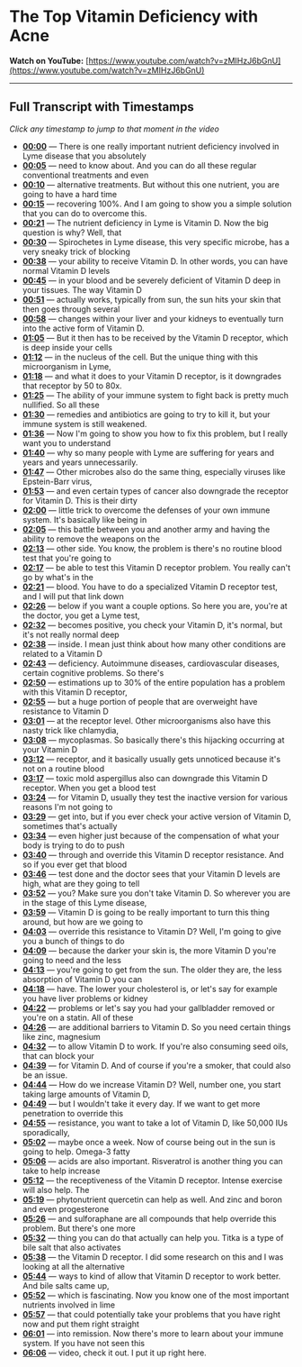 # The Top Vitamin Deficiency with Acne

**Watch on YouTube:** [https://www.youtube.com/watch?v=zMIHzJ6bGnU](https://www.youtube.com/watch?v=zMIHzJ6bGnU)

---

## Full Transcript with Timestamps

*Click any timestamp to jump to that moment in the video*

- **[00:00](https://www.youtube.com/watch?v=zMIHzJ6bGnU&t=0s)** — There is one really important nutrient deficiency involved in Lyme disease that you absolutely
- **[00:05](https://www.youtube.com/watch?v=zMIHzJ6bGnU&t=5s)** — need to know about. And you can do all these regular conventional treatments and even
- **[00:10](https://www.youtube.com/watch?v=zMIHzJ6bGnU&t=10s)** — alternative treatments. But without this one nutrient, you are going to have a hard time
- **[00:15](https://www.youtube.com/watch?v=zMIHzJ6bGnU&t=15s)** — recovering 100%. And I am going to show you a simple solution that you can do to overcome this.
- **[00:21](https://www.youtube.com/watch?v=zMIHzJ6bGnU&t=21s)** — The nutrient deficiency in Lyme is Vitamin D. Now the big question is why? Well, that
- **[00:30](https://www.youtube.com/watch?v=zMIHzJ6bGnU&t=30s)** — Spirochetes in Lyme disease, this very specific microbe, has a very sneaky trick of blocking
- **[00:38](https://www.youtube.com/watch?v=zMIHzJ6bGnU&t=38s)** — your ability to receive Vitamin D. In other words, you can have normal Vitamin D levels
- **[00:45](https://www.youtube.com/watch?v=zMIHzJ6bGnU&t=45s)** — in your blood and be severely deficient of Vitamin D deep in your tissues. The way Vitamin D
- **[00:51](https://www.youtube.com/watch?v=zMIHzJ6bGnU&t=51s)** — actually works, typically from sun, the sun hits your skin that then goes through several
- **[00:58](https://www.youtube.com/watch?v=zMIHzJ6bGnU&t=58s)** — changes within your liver and your kidneys to eventually turn into the active form of Vitamin D.
- **[01:05](https://www.youtube.com/watch?v=zMIHzJ6bGnU&t=65s)** — But it then has to be received by the Vitamin D receptor, which is deep inside your cells
- **[01:12](https://www.youtube.com/watch?v=zMIHzJ6bGnU&t=72s)** — in the nucleus of the cell. But the unique thing with this microorganism in Lyme,
- **[01:18](https://www.youtube.com/watch?v=zMIHzJ6bGnU&t=78s)** — and what it does to your Vitamin D receptor, is it downgrades that receptor by 50 to 80x.
- **[01:25](https://www.youtube.com/watch?v=zMIHzJ6bGnU&t=85s)** — The ability of your immune system to fight back is pretty much nullified. So all these
- **[01:30](https://www.youtube.com/watch?v=zMIHzJ6bGnU&t=90s)** — remedies and antibiotics are going to try to kill it, but your immune system is still weakened.
- **[01:36](https://www.youtube.com/watch?v=zMIHzJ6bGnU&t=96s)** — Now I'm going to show you how to fix this problem, but I really want you to understand
- **[01:40](https://www.youtube.com/watch?v=zMIHzJ6bGnU&t=100s)** — why so many people with Lyme are suffering for years and years and years unnecessarily.
- **[01:47](https://www.youtube.com/watch?v=zMIHzJ6bGnU&t=107s)** — Other microbes also do the same thing, especially viruses like Epstein-Barr virus,
- **[01:53](https://www.youtube.com/watch?v=zMIHzJ6bGnU&t=113s)** — and even certain types of cancer also downgrade the receptor for Vitamin D. This is their dirty
- **[02:00](https://www.youtube.com/watch?v=zMIHzJ6bGnU&t=120s)** — little trick to overcome the defenses of your own immune system. It's basically like being in
- **[02:05](https://www.youtube.com/watch?v=zMIHzJ6bGnU&t=125s)** — this battle between you and another army and having the ability to remove the weapons on the
- **[02:13](https://www.youtube.com/watch?v=zMIHzJ6bGnU&t=133s)** — other side. You know, the problem is there's no routine blood test that you're going to
- **[02:17](https://www.youtube.com/watch?v=zMIHzJ6bGnU&t=137s)** — be able to test this Vitamin D receptor problem. You really can't go by what's in the
- **[02:21](https://www.youtube.com/watch?v=zMIHzJ6bGnU&t=141s)** — blood. You have to do a specialized Vitamin D receptor test, and I will put that link down
- **[02:26](https://www.youtube.com/watch?v=zMIHzJ6bGnU&t=146s)** — below if you want a couple options. So here you are, you're at the doctor, you get a Lyme test,
- **[02:32](https://www.youtube.com/watch?v=zMIHzJ6bGnU&t=152s)** — becomes positive, you check your Vitamin D, it's normal, but it's not really normal deep
- **[02:38](https://www.youtube.com/watch?v=zMIHzJ6bGnU&t=158s)** — inside. I mean just think about how many other conditions are related to a Vitamin D
- **[02:43](https://www.youtube.com/watch?v=zMIHzJ6bGnU&t=163s)** — deficiency. Autoimmune diseases, cardiovascular diseases, certain cognitive problems. So there's
- **[02:50](https://www.youtube.com/watch?v=zMIHzJ6bGnU&t=170s)** — estimations up to 30% of the entire population has a problem with this Vitamin D receptor,
- **[02:55](https://www.youtube.com/watch?v=zMIHzJ6bGnU&t=175s)** — but a huge portion of people that are overweight have resistance to Vitamin D
- **[03:01](https://www.youtube.com/watch?v=zMIHzJ6bGnU&t=181s)** — at the receptor level. Other microorganisms also have this nasty trick like chlamydia,
- **[03:08](https://www.youtube.com/watch?v=zMIHzJ6bGnU&t=188s)** — mycoplasmas. So basically there's this hijacking occurring at your Vitamin D
- **[03:12](https://www.youtube.com/watch?v=zMIHzJ6bGnU&t=192s)** — receptor, and it basically usually gets unnoticed because it's not on a routine blood
- **[03:17](https://www.youtube.com/watch?v=zMIHzJ6bGnU&t=197s)** — toxic mold aspergillus also can downgrade this Vitamin D receptor. When you get a blood test
- **[03:24](https://www.youtube.com/watch?v=zMIHzJ6bGnU&t=204s)** — for Vitamin D, usually they test the inactive version for various reasons I'm not going to
- **[03:29](https://www.youtube.com/watch?v=zMIHzJ6bGnU&t=209s)** — get into, but if you ever check your active version of Vitamin D, sometimes that's actually
- **[03:34](https://www.youtube.com/watch?v=zMIHzJ6bGnU&t=214s)** — even higher just because of the compensation of what your body is trying to do to push
- **[03:40](https://www.youtube.com/watch?v=zMIHzJ6bGnU&t=220s)** — through and override this Vitamin D receptor resistance. And so if you ever get that blood
- **[03:46](https://www.youtube.com/watch?v=zMIHzJ6bGnU&t=226s)** — test done and the doctor sees that your Vitamin D levels are high, what are they going to tell
- **[03:52](https://www.youtube.com/watch?v=zMIHzJ6bGnU&t=232s)** — you? Make sure you don't take Vitamin D. So wherever you are in the stage of this Lyme disease,
- **[03:59](https://www.youtube.com/watch?v=zMIHzJ6bGnU&t=239s)** — Vitamin D is going to be really important to turn this thing around, but how are we going to
- **[04:03](https://www.youtube.com/watch?v=zMIHzJ6bGnU&t=243s)** — override this resistance to Vitamin D? Well, I'm going to give you a bunch of things to do
- **[04:09](https://www.youtube.com/watch?v=zMIHzJ6bGnU&t=249s)** — because the darker your skin is, the more Vitamin D you're going to need and the less
- **[04:13](https://www.youtube.com/watch?v=zMIHzJ6bGnU&t=253s)** — you're going to get from the sun. The older they are, the less absorption of Vitamin D you can
- **[04:18](https://www.youtube.com/watch?v=zMIHzJ6bGnU&t=258s)** — have. The lower your cholesterol is, or let's say for example you have liver problems or kidney
- **[04:22](https://www.youtube.com/watch?v=zMIHzJ6bGnU&t=262s)** — problems or let's say you had your gallbladder removed or you're on a statin. All of these
- **[04:26](https://www.youtube.com/watch?v=zMIHzJ6bGnU&t=266s)** — are additional barriers to Vitamin D. So you need certain things like zinc, magnesium
- **[04:32](https://www.youtube.com/watch?v=zMIHzJ6bGnU&t=272s)** — to allow Vitamin D to work. If you're also consuming seed oils, that can block your
- **[04:39](https://www.youtube.com/watch?v=zMIHzJ6bGnU&t=279s)** — for Vitamin D. And of course if you're a smoker, that could also be an issue.
- **[04:44](https://www.youtube.com/watch?v=zMIHzJ6bGnU&t=284s)** — How do we increase Vitamin D? Well, number one, you start taking large amounts of Vitamin D,
- **[04:49](https://www.youtube.com/watch?v=zMIHzJ6bGnU&t=289s)** — but I wouldn't take it every day. If we want to get more penetration to override this
- **[04:55](https://www.youtube.com/watch?v=zMIHzJ6bGnU&t=295s)** — resistance, you want to take a lot of Vitamin D, like 50,000 IUs sporadically,
- **[05:02](https://www.youtube.com/watch?v=zMIHzJ6bGnU&t=302s)** — maybe once a week. Now of course being out in the sun is going to help. Omega-3 fatty
- **[05:06](https://www.youtube.com/watch?v=zMIHzJ6bGnU&t=306s)** — acids are also important. Risveratrol is another thing you can take to help increase
- **[05:12](https://www.youtube.com/watch?v=zMIHzJ6bGnU&t=312s)** — the receptiveness of the Vitamin D receptor. Intense exercise will also help. The
- **[05:19](https://www.youtube.com/watch?v=zMIHzJ6bGnU&t=319s)** — phytonutrient quercetin can help as well. And zinc and boron and even progesterone
- **[05:26](https://www.youtube.com/watch?v=zMIHzJ6bGnU&t=326s)** — and sulforaphane are all compounds that help override this problem. But there's one more
- **[05:32](https://www.youtube.com/watch?v=zMIHzJ6bGnU&t=332s)** — thing you can do that actually can help you. Titka is a type of bile salt that also activates
- **[05:38](https://www.youtube.com/watch?v=zMIHzJ6bGnU&t=338s)** — the Vitamin D receptor. I did some research on this and I was looking at all the alternative
- **[05:44](https://www.youtube.com/watch?v=zMIHzJ6bGnU&t=344s)** — ways to kind of allow that Vitamin D receptor to work better. And bile salts came up,
- **[05:52](https://www.youtube.com/watch?v=zMIHzJ6bGnU&t=352s)** — which is fascinating. Now you know one of the most important nutrients involved in lime
- **[05:57](https://www.youtube.com/watch?v=zMIHzJ6bGnU&t=357s)** — that could potentially take your problems that you have right now and put them right straight
- **[06:01](https://www.youtube.com/watch?v=zMIHzJ6bGnU&t=361s)** — into remission. Now there's more to learn about your immune system. If you have not seen this
- **[06:06](https://www.youtube.com/watch?v=zMIHzJ6bGnU&t=366s)** — video, check it out. I put it up right here.
